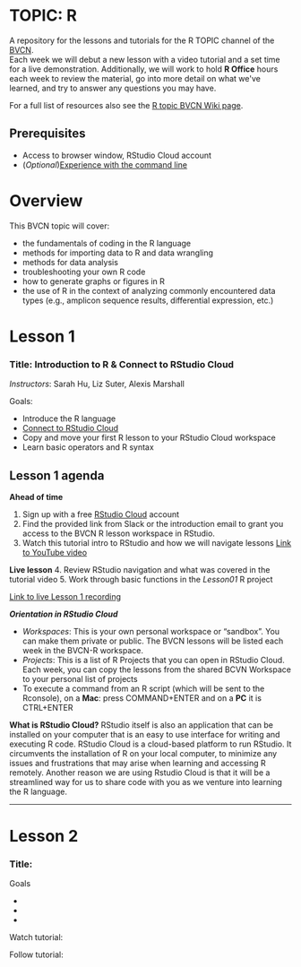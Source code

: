 # TOPIC: R
A repository for the lessons and tutorials for the R TOPIC channel of the [BVCN](https://biovcnet.github.io/).   
Each week we will debut a new lesson with a video tutorial and a set time for a live demonstration. Additionally, we will work to hold **R Office** hours each week to review the material, go into more detail on what we've learned, and try to answer any questions you may have.

For a full list of resources also see the [R topic BVCN Wiki page](https://github.com/biovcnet/biovcnet.github.io/wiki/TOPIC:-R).

## Prerequisites
* Access to browser window, RStudio Cloud account
* (_Optional_)[Experience with the command line](https://github.com/biovcnet/biovcnet.github.io/wiki/2.-Using-the-Command-line)

# Overview
This BVCN topic will cover:

* the fundamentals of coding in the R language
* methods for importing data to R and data wrangling
* methods for data analysis
* troubleshooting your own R code
* how to generate graphs or figures in R
* the use of R in the context of analyzing commonly encountered data types (e.g., amplicon sequence results, differential expression, etc.)


# Lesson 1
### Title: Introduction to R & Connect to RStudio Cloud
_Instructors_: Sarah Hu, Liz Suter, Alexis Marshall    

Goals:
* Introduce the R language
* [Connect to RStudio Cloud](https://rstudio.cloud)
* Copy and move your first R lesson to your RStudio Cloud workspace
* Learn basic operators and R syntax   

## **Lesson 1 agenda**
**Ahead of time**
1. Sign up with a free [RStudio Cloud](https://rstudio.cloud) account
2. Find the provided link from Slack or the introduction email to grant you access to the BVCN R lesson workspace in RStudio.
3. Watch this tutorial intro to RStudio and how we will navigate lessons [Link to YouTube video](https://youtu.be/kicRl5UNE64)    

**Live lesson**
4. Review RStudio navigation and what was covered in the tutorial video
5. Work through basic functions in the *Lesson01* R project  


[Link to live Lesson 1 recording](https://www.youtube.com/watch?v=u6vgWyD351g)
 

**_Orientation in RStudio Cloud_**
* _Workspaces_: This is your own personal workspace or “sandbox”. You can make them private or public. The BVCN lessons will be listed each week in the BVCN-R workspace.
* _Projects_: This is a list of R Projects that you can open in RStudio Cloud. Each week, you can copy the lessons from the shared BCVN Workspace to your personal list of projects
* To execute a command from an R script (which will be sent to the Rconsole), on a **Mac**: press COMMAND+ENTER and on a **PC** it is CTRL+ENTER

**What is RStudio Cloud?**
RStudio itself is also an application that can be installed on your computer that is an easy to use interface for writing and executing R code. RStudio Cloud is a cloud-based platform to run RStudio. It circumvents the installation of R on your local computer, to minimize any issues and frustrations that may arise when learning and accessing R remotely. Another reason we are using Rstudio Cloud is that it will be a streamlined way for us to share code with you as we venture into learning the R language.

***

# Lesson 2
### Title: 
Goals

*
*
*

Watch tutorial:

Follow tutorial:
